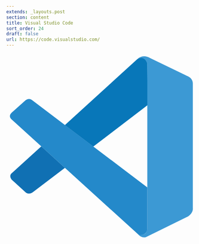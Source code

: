 ```yaml
---
extends: _layouts.post
section: content
title: Visual Studio Code
sort_order: 24
draft: false
url: https://code.visualstudio.com/
---
```

<svg height="2455" viewBox="-11.9 -2 1003.9 995.6" width="2500" xmlns="http://www.w3.org/2000/svg"><path d="M12.1 353.9s-24-17.3 4.8-40.4l67.1-60s19.2-20.2 39.5-2.6l619.2 468.8v224.8s-.3 35.3-45.6 31.4z" fill="#2489ca"/><path d="M171.7 498.8L12.1 643.9s-16.4 12.2 0 34l74.1 67.4s17.6 18.9 43.6-2.6L299 614.4z" fill="#1070b3"/><path d="M451.9 500l292.7-223.5-1.9-223.6s-12.5-48.8-54.2-23.4L299 384z" fill="#0877b9"/><path d="M697.1 976.2c17 17.4 37.6 11.7 37.6 11.7l228.1-112.4c29.2-19.9 25.1-44.6 25.1-44.6V159.7c0-29.5-30.2-39.7-30.2-39.7L760 24.7c-43.2-26.7-71.5 4.8-71.5 4.8s36.4-26.2 54.2 23.4v887.5c0 6.1-1.3 12.1-3.9 17.5-5.2 10.5-16.5 20.3-43.6 16.2z" fill="#3c99d4"/></svg>
